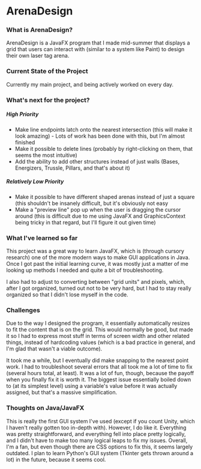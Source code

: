 # ArenaDesign
### What is ArenaDesign?

ArenaDesign is a JavaFX program that I made mid-summer that displays a grid that users can interact with 
(similar to a system like Paint) to design their own laser tag arena.

### Current State of the Project

Currently my main project, and being actively worked on every day.

### What's next for the project?

##### High Priority

- Make line endpoints latch onto the nearest intersection (this will make it look amazing) - Lots of work has been done with this, but I'm almost finished
- Make it possible to delete lines (probably by right-clicking on them, that seems the most intuitive)
- Add the ability to add other structures instead of just walls (Bases, Energizers, Trussle, Pillars, and that's about it)

##### Relatively Low Priority

- Make it possible to have different shaped arenas instead of just a square (this shouldn't be insanely difficult, but it's obviously not easy
- Make a "preview line" pop up when the user is dragging the cursor around (this is difficult due to me using JavaFX and GraphicsContext being tricky in that regard, but I'll figure it out given time)

### What I've learned so far

This project was a great way to learn JavaFX, which is (through cursory research) one of the more modern ways to make GUI applications
in Java. Once I got past the initial learning curve, it was mostly just a matter of me looking up methods I needed and quite a bit of 
troubleshooting.

I also had to adjust to converting between "grid units" and pixels, which, after I got organized, turned out not to be very hard, but I had to stay really organized so that I didn't lose myself in the code. 

### Challenges

Due to the way I designed the program, it essentially automatically resizes to fit the content that is on the grid. This would
normally be good, but made it so I had to express most stuff in terms of screen width and other related things, instead of 
hardcoding values (which is a bad practice in general, and I'm glad that wasn't a viable outcome). 

It took me a while, but I eventually did make snapping to the nearest point work. I had to troubleshoot several errors that all took me a lot of time to fix (several hours total, at least). It was a lot of fun, though, because the payoff when you finally fix it is worth it. The biggest issue essentially boiled down to (at its simplest level) using a variable's value before it was actually assigned, but that's a massive simplification. 

### Thoughts on Java/JavaFX

This is really the first GUI system I've used (except if you count Unity, which I haven't really gotten too in-depth with). However, I 
do like it. Everything was pretty straightforward, and everything fell into place pretty logically, and I didn't have to make too many
logical leaps to fix my issues. Overall, I'm a fan, but even though there are CSS options to fix this, it seems largely outdated. I plan
to learn Python's GUI system (Tkinter gets thrown around a lot) in the future, because it seems cool.






